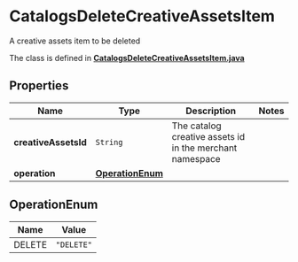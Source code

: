 

# CatalogsDeleteCreativeAssetsItem

A creative assets item to be deleted

The class is defined in **[CatalogsDeleteCreativeAssetsItem.java](../../src/main/java/org/openapitools/model/CatalogsDeleteCreativeAssetsItem.java)**

## Properties

Name | Type | Description | Notes
------------ | ------------- | ------------- | -------------
**creativeAssetsId** | `String` | The catalog creative assets id in the merchant namespace | 
**operation** | [**OperationEnum**](#OperationEnum) |  | 


## OperationEnum

Name | Value
---- | -----
DELETE | `"DELETE"`


